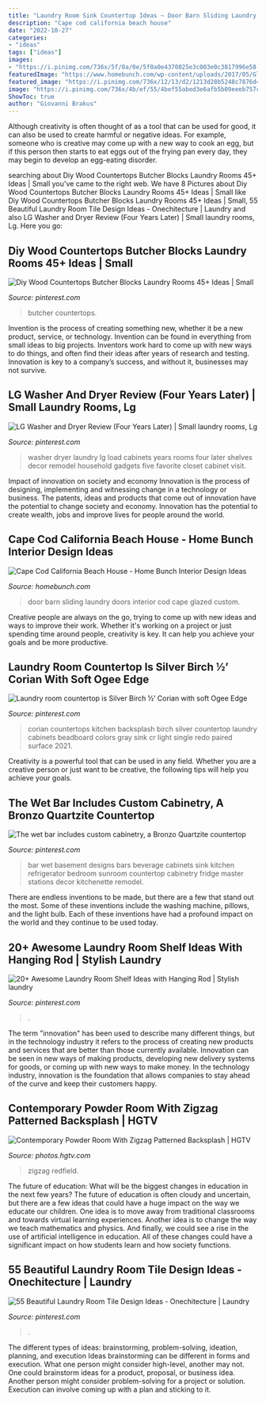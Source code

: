```yaml
---
title: "Laundry Room Sink Countertop Ideas ~ Door Barn Sliding Laundry Doors Interior Cod Cape Glazed Custom"
description: "Cape cod california beach house"
date: "2022-10-27"
categories:
- "ideas"
tags: ["ideas"]
images:
- "https://i.pinimg.com/736x/5f/0a/0e/5f0a0e4370825e3c003e0c3817996e58.jpg"
featuredImage: "https://www.homebunch.com/wp-content/uploads/2017/05/Glazed-Barn-Door.jpg"
featured_image: "https://i.pinimg.com/736x/12/13/d2/1213d28b5248c7876d4a69e4e931a0b7.jpg"
image: "https://i.pinimg.com/736x/4b/ef/55/4bef55abed3e6afb5b09eeeb757cf063.jpg"
ShowToc: true
author: "Giovanni Brakus"
---
```



Although creativity is often thought of as a tool that can be used for good, it can also be used to create harmful or negative ideas. For example, someone who is creative may come up with a new way to cook an egg, but if this person then starts to eat eggs out of the frying pan every day, they may begin to develop an egg-eating disorder.

	

		
searching about Diy Wood Countertops Butcher Blocks Laundry Rooms 45+ Ideas | Small you've came to the right web. We have 8 Pictures about Diy Wood Countertops Butcher Blocks Laundry Rooms 45+ Ideas | Small like Diy Wood Countertops Butcher Blocks Laundry Rooms 45+ Ideas | Small, 55 Beautiful Laundry Room Tile Design Ideas - Onechitecture | Laundry and also LG Washer and Dryer Review (Four Years Later) | Small laundry rooms, Lg. Here you go:
		
    
## Diy Wood Countertops Butcher Blocks Laundry Rooms 45+ Ideas | Small

<img loading=lazy src="https://i.pinimg.com/736x/4b/ef/55/4bef55abed3e6afb5b09eeeb757cf063.jpg" onerror="this.onerror=null;this.src='https://tse1.mm.bing.net/th?id=OIP.jE9LG65B8dHlgqU_3caNjQAAAA&amp;pid=15.1';" alt="Diy Wood Countertops Butcher Blocks Laundry Rooms 45+ Ideas | Small">

_Source: pinterest.com_

>butcher countertops. 

	

Invention is the process of creating something new, whether it be a new product, service, or technology. Invention can be found in everything from small ideas to big projects. Inventors work hard to come up with new ways to do things, and often find their ideas after years of research and testing. Innovation is key to a company’s success, and without it, businesses may not survive.

    
## LG Washer And Dryer Review (Four Years Later) | Small Laundry Rooms, Lg

<img loading=lazy src="https://i.pinimg.com/736x/9f/e4/ff/9fe4ff10f3fb0776f77d88c0d098a74e--top-load-washer-laundry-room-laundry-closet.jpg" onerror="this.onerror=null;this.src='https://tse1.mm.bing.net/th?id=OIP.LEJblbN1GsLVp7X8eElOCQHaLH&amp;pid=15.1';" alt="LG Washer and Dryer Review (Four Years Later) | Small laundry rooms, Lg">

_Source: pinterest.com_

>washer dryer laundry lg load cabinets years rooms four later shelves decor remodel household gadgets five favorite closet cabinet visit. 

	

Impact of innovation on society and economy
Innovation is the process of designing, implementing and witnessing change in a technology or business. The patents, ideas and products that come out of innovation have the potential to change society and economy. Innovation has the potential to create wealth, jobs and improve lives for people around the world.

    
## Cape Cod California Beach House - Home Bunch Interior Design Ideas

<img loading=lazy src="https://www.homebunch.com/wp-content/uploads/2017/05/Glazed-Barn-Door.jpg" onerror="this.onerror=null;this.src='https://tse3.mm.bing.net/th?id=OIP.Ez_IIdzEqYhfxFQUXjstpgHaLH&amp;pid=15.1';" alt="Cape Cod California Beach House - Home Bunch Interior Design Ideas">

_Source: homebunch.com_

>door barn sliding laundry doors interior cod cape glazed custom. 

	

Creative people are always on the go, trying to come up with new ideas and ways to improve their work. Whether it's working on a project or just spending time around people, creativity is key. It can help you achieve your goals and be more productive.

    
## Laundry Room Countertop Is Silver Birch ½’ Corian With Soft Ogee Edge

<img loading=lazy src="https://i.pinimg.com/736x/5f/0a/0e/5f0a0e4370825e3c003e0c3817996e58.jpg" onerror="this.onerror=null;this.src='https://tse4.mm.bing.net/th?id=OIP.E4ZOJ4nMvhGCwOgQtyNDzAHaLH&amp;pid=15.1';" alt="Laundry room countertop is Silver Birch ½’ Corian with soft Ogee Edge">

_Source: pinterest.com_

>corian countertops kitchen backsplash birch silver countertop laundry cabinets beadboard colors gray sink cr light single redo paired surface 2021. 

	

Creativity is a powerful tool that can be used in any field. Whether you are a creative person or just want to be creative, the following tips will help you achieve your goals.

    
## The Wet Bar Includes Custom Cabinetry, A Bronzo Quartzite Countertop

<img loading=lazy src="https://s-media-cache-ak0.pinimg.com/736x/ad/7b/e8/ad7be859932afac279f94be09cb976d8.jpg" onerror="this.onerror=null;this.src='https://tse1.mm.bing.net/th?id=OIP.ZSmnpnLaQoPJ5uClY-6MPQHaLG&amp;pid=15.1';" alt="The wet bar includes custom cabinetry, a Bronzo Quartzite countertop">

_Source: pinterest.com_

>bar wet basement designs bars beverage cabinets sink kitchen refrigerator bedroom sunroom countertop cabinetry fridge master stations decor kitchenette remodel. 

	

There are endless inventions to be made, but there are a few that stand out the most. Some of these inventions include the washing machine, pillows, and the light bulb. Each of these inventions have had a profound impact on the world and they continue to be used today.

    
## 20+ Awesome Laundry Room Shelf Ideas With Hanging Rod | Stylish Laundry

<img loading=lazy src="https://i.pinimg.com/736x/5d/ee/dd/5deeddc8865d6001ae6ffa858d8333c4.jpg" onerror="this.onerror=null;this.src='https://tse3.mm.bing.net/th?id=OIP.JU_l2Sw7icoqSs4Nh7ACwgHaMH&amp;pid=15.1';" alt="20+ Awesome Laundry Room Shelf Ideas with Hanging Rod | Stylish laundry">

_Source: pinterest.com_

>. 

	

The term "innovation" has been used to describe many different things, but in the technology industry it refers to the process of creating new products and services that are better than those currently available. Innovation can be seen in new ways of making products, developing new delivery systems for goods, or coming up with new ways to make money. In the technology industry, innovation is the foundation that allows companies to stay ahead of the curve and keep their customers happy.

    
## Contemporary Powder Room With Zigzag Patterned Backsplash | HGTV

<img loading=lazy src="https://hgtvhome.sndimg.com/content/dam/images/hgtv/fullset/2016/4/7/0/Griffith-Interior-Design_Aspen-Intimate_3.jpg.rend.hgtvcom.966.1449.suffix/1460039682754.jpeg" onerror="this.onerror=null;this.src='https://tse4.mm.bing.net/th?id=OIP.YmeJ406v_9J2r7RzuzRb6gHaLH&amp;pid=15.1';" alt="Contemporary Powder Room With Zigzag Patterned Backsplash | HGTV">

_Source: photos.hgtv.com_

>zigzag redfield. 

	

The future of education: What will be the biggest changes in education in the next few years?
The future of education is often cloudy and uncertain, but there are a few ideas that could have a huge impact on the way we educate our children. One idea is to move away from traditional classrooms and towards virtual learning experiences. Another idea is to change the way we teach mathematics and physics. And finally, we could see a rise in the use of artificial intelligence in education. All of these changes could have a significant impact on how students learn and how society functions.

    
## 55 Beautiful Laundry Room Tile Design Ideas - Onechitecture | Laundry

<img loading=lazy src="https://i.pinimg.com/736x/12/13/d2/1213d28b5248c7876d4a69e4e931a0b7.jpg" onerror="this.onerror=null;this.src='https://tse1.mm.bing.net/th?id=OIP.mBoDdwjNEe1tbi-tgZlPsQHaLH&amp;pid=15.1';" alt="55 Beautiful Laundry Room Tile Design Ideas - Onechitecture | Laundry">

_Source: pinterest.com_

>. 

	

The different types of ideas: brainstorming, problem-solving, ideation, planning, and execution
Ideas brainstorming can be different in forms and execution. What one person might consider high-level, another may not. One could brainstorm ideas for a product, proposal, or business idea. Another person might consider problem-solving for a project or solution. Execution can involve coming up with a plan and sticking to it.

